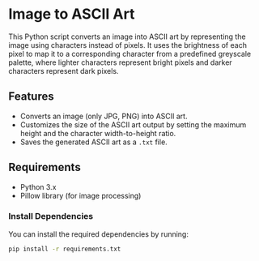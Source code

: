 # Image to ASCII Art

This Python script converts an image into ASCII art by representing the image using characters instead of pixels. It uses the brightness of each pixel to map it to a corresponding character from a predefined greyscale palette, where lighter characters represent bright pixels and darker characters represent dark pixels.

## Features

- Converts an image (only JPG, PNG) into ASCII art.
- Customizes the size of the ASCII art output by setting the maximum height and the character width-to-height ratio.
- Saves the generated ASCII art as a `.txt` file.

## Requirements

- Python 3.x
- Pillow library (for image processing)

### Install Dependencies

You can install the required dependencies by running:

```bash
pip install -r requirements.txt
